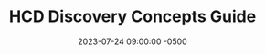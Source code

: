 ---
date: 2023-07-24 09:00:00 -0500
title: "HCD Discovery Concepts Guide"
deck: 
summary: 
guide: hcd-discovery-concepts
aliases:
image: 
layout: single
---